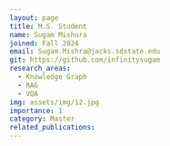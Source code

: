 ```yaml
---
layout: page
title: M.S. Student
name: Sugam Mishura
joined: Fall 2024
email: Sugam.Mishra@jacks.sdstate.edu
git: https://github.com/infinitysugam
research_areas:
  - Knowledge Graph
  - RAG
  - VQA
img: assets/img/12.jpg
importance: 1
category: Master
related_publications: 
---
```

